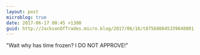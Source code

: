 ```yaml
---
layout: post
microblog: true
date: 2017-06-17 00:45 +1300
guid: http://JacksonOfTrades.micro.blog/2017/06/16/t875680845339648001.html
---
```

"Wait why has time frozen? I DO NOT APPROVE!"
